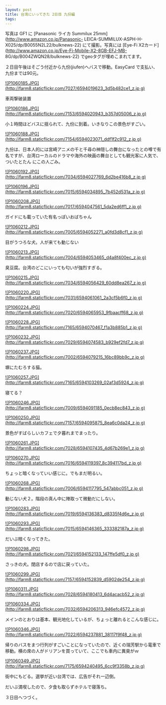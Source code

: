 ```yaml
---
layout: post
title: 台湾にいってきた 2日目 九份編
tags: 
---
```

写真は GF1 に [Panasonic ライカ Summilux 25mm](http://www.amazon.co.jp/Panasonic-
LEICA-SUMMILUX-ASPH-H-X025/dp/B0055N2L22/bulknews-22) にて撮影。写真には [Eye-Fi
X2カード](http://www.amazon.co.jp/Eye-Fi-Mobile-X2-8GB-EFJ-MB-
8G/dp/B004ZWQN28/bulknews-22) でgeoタグが埋めこまれてます。

２日目午後はそごう付近から九份(jiufen)へバスで移動。EasyCard で支払い、九份までは90元。

[![P1060185.JPG](http://farm8.staticflickr.com/7027/6594019623_3d5b482ce1_z.jp
g)](http://www.flickr.com/photos/bulknews/6594019623/)

車両撃破装置

[![P1060186.JPG](http://farm8.staticflickr.com/7153/6594020943_b357d05006_z.jp
g)](http://www.flickr.com/photos/bulknews/6594020943/)

小１時間ほどバスに揺られて、九份に到着。いきなりこの景色がすごい。

[![P1060188.JPG](http://farm8.staticflickr.com/7154/6594023071_ddf1f2c912_z.jp
g)](http://www.flickr.com/photos/bulknews/6594023071/)

九份は、日本人的には宮崎アニメの千と千尋の神隠しの舞台になったとの噂で有名ですが、台湾ローカルのドラマや海外の映画の舞台としても観光客に人気で、ついたとたん
にこの人ごみ。

[![P1060192.JPG](http://farm8.staticflickr.com/7034/6594027769_6d2be416b8_z.jp
g)](http://www.flickr.com/photos/bulknews/6594027769/)

[![P1060196.JPG](http://farm8.staticflickr.com/7015/6594034895_7b452d531a_z.jp
g)](http://www.flickr.com/photos/bulknews/6594034895/)

[![P1060208.JPG](http://farm8.staticflickr.com/7017/6594047561_5da2ed6ff1_z.jp
g)](http://www.flickr.com/photos/bulknews/6594047561/)

ガイドにも載っていた有名っぽいおばちゃん

[![P1060212.JPG](http://farm8.staticflickr.com/7005/6594052271_a0fd3d8cf1_z.jp
g)](http://www.flickr.com/photos/bulknews/6594052271/)

目がうつろな犬。人が来ても動じない

[![P1060213.JPG](http://farm8.staticflickr.com/7004/6594053465_d4a8f400ec_z.jp
g)](http://www.flickr.com/photos/bulknews/6594053465/)

臭豆腐。台湾のどこにいっても匂いが強烈すぎる。

[![P1060215.JPG](http://farm8.staticflickr.com/7034/6594056429_60dd8ea267_z.jp
g)](http://www.flickr.com/photos/bulknews/6594056429/)

[![P1060220.JPG](http://farm8.staticflickr.com/7031/6594061061_2a3cf5b6f0_z.jp
g)](http://www.flickr.com/photos/bulknews/6594061061/)

[![P1060224.JPG](http://farm8.staticflickr.com/7020/6594065953_9fbaacff68_z.jp
g)](http://www.flickr.com/photos/bulknews/6594065953/)

[![P1060228.JPG](http://farm8.staticflickr.com/7165/6594070467_f1a3b885b1_z.jp
g)](http://www.flickr.com/photos/bulknews/6594070467/)

[![P1060232.JPG](http://farm8.staticflickr.com/7029/6594074583_b929ef2fd7_z.jp
g)](http://www.flickr.com/photos/bulknews/6594074583/)

[![P1060237.JPG](http://farm8.staticflickr.com/7002/6594079215_16bc89bb9c_z.jp
g)](http://www.flickr.com/photos/bulknews/6594079215/)

塀にたむろする猫。

[![P1060257.JPG](http://farm8.staticflickr.com/7165/6594103269_02af3d5924_z.jp
g)](http://www.flickr.com/photos/bulknews/6594103269/)

寝てる？

[![P1060246.JPG](http://farm8.staticflickr.com/7009/6594091185_0ecb8ec843_z.jp
g)](http://www.flickr.com/photos/bulknews/6594091185/)

[![P1060250.JPG](http://farm8.staticflickr.com/7157/6594095875_8ea6c0da24_z.jp
g)](http://www.flickr.com/photos/bulknews/6594095875/)

景色がすばらしいカフェで夕暮れまでまったり。

[![P1060261.JPG](http://farm8.staticflickr.com/7028/6594107435_4d67b269e1_z.jp
g)](http://www.flickr.com/photos/bulknews/6594107435/)

[![P1060270.JPG](http://farm8.staticflickr.com/7016/6594119397_8c394117bd_z.jp
g)](http://www.flickr.com/photos/bulknews/6594119397/)

ちょっと暗くなっていい感じに。でもまだ明るい。

[![P1060268.JPG](http://farm8.staticflickr.com/7006/6594117795_547abbc051_z.jp
g)](http://www.flickr.com/photos/bulknews/6594117795/)

動じない犬２。階段の真ん中に陣取って微動だにしない。

[![P1060283.JPG](http://farm8.staticflickr.com/7019/6594136383_d8335f4d6e_z.jp
g)](http://www.flickr.com/photos/bulknews/6594136383/)

[![P1060293.JPG](http://farm8.staticflickr.com/7015/6594146365_333382187a_z.jp
g)](http://www.flickr.com/photos/bulknews/6594146365/)

だいぶ暗くなってきた。

[![P1060298.JPG](http://farm8.staticflickr.com/7021/6594152133_147ffe5df0_z.jp
g)](http://www.flickr.com/photos/bulknews/6594152133/)

さっきの犬。閉店するので店に戻っていた。

[![P1060299.JPG](http://farm8.staticflickr.com/7157/6594152839_d5902de254_z.jp
g)](http://www.flickr.com/photos/bulknews/6594152839/)

[![P1060311.JPG](http://farm8.staticflickr.com/7028/6594180413_6d4acacb52_z.jp
g)](http://www.flickr.com/photos/bulknews/6594180413/)

[![P1060334.JPG](http://farm8.staticflickr.com/7032/6594206313_946efc4572_z.jp
g)](http://www.flickr.com/photos/bulknews/6594206313/)

メインのとおりは基本、観光地化しているが、ちょっと離れるとこんな感じに。

[![P1060346.JPG](http://farm8.staticflickr.com/7022/6594237881_38117f9f48_z.jp
g)](http://www.flickr.com/photos/bulknews/6594237881/)

帰りのバスをまつ行列がすごいことになっていたので、近くの瑞芳駅から電車で移動。横の席の人がドリアンを買っていて、ここでも車内に異臭がｗ

[![P1060349.JPG](http://farm8.staticflickr.com/7175/6594240495_6cc9f3358b_z.jp
g)](http://www.flickr.com/photos/bulknews/6594240495/)

街中にもどる。選挙が近い台湾では、広告がそれ一辺倒。

だいぶ満喫したので、夕食も取らずホテルで寝落ち。

３日目へつづく。

